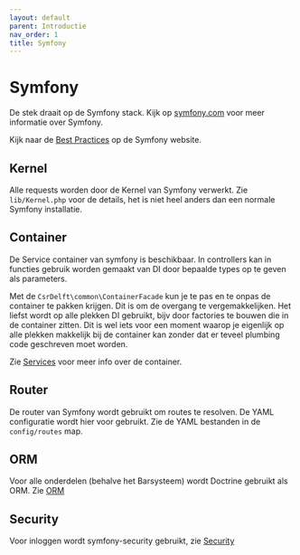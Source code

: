 ```yaml
---
layout: default
parent: Introductie
nav_order: 1
title: Symfony
---
```


# Symfony

De stek draait op de Symfony stack. Kijk op [symfony.com](https://symfony.com) voor meer informatie over Symfony.

Kijk naar de [Best Practices](https://symfony.com/doc/current/best_practices.html) op de Symfony website.

## Kernel

Alle requests worden door de Kernel van Symfony verwerkt. Zie `lib/Kernel.php` voor de details, het is niet heel anders dan een normale Symfony installatie.

## Container

De Service container van symfony is beschikbaar. In controllers kan in functies gebruik worden gemaakt van DI door bepaalde types op te geven als parameters.

Met de `CsrDelft\common\ContainerFacade` kun je te pas en te onpas de container te pakken krijgen. Dit is om de overgang te vergemakkelijken. Het liefst wordt op alle plekken DI gebruikt, bijv door factories te bouwen die in de container zitten. Dit is wel iets voor een moment waarop je eigenlijk op alle plekken makkelijk bij de container kan zonder dat er teveel plumbing code geschreven moet worden.

Zie [Services](../backend/services.md) voor meer info over de container.

## Router

De router van Symfony wordt gebruikt om routes te resolven. De YAML configuratie wordt hier voor gebruikt. Zie de YAML bestanden in de `config/routes` map.

## ORM

Voor alle onderdelen (behalve het Barsysteem) wordt Doctrine gebruikt als ORM. Zie [ORM](../backend/orm.md)


## Security

Voor inloggen wordt symfony-security gebruikt, zie [Security](../backend/security.md)

